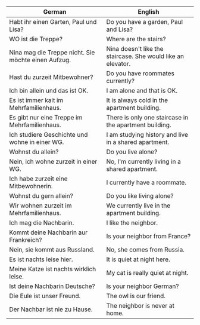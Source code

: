 | German | English |
|--------|---------|
| Habt ihr einen Garten, Paul und Lisa? | Do you have a garden, Paul and Lisa? |
| WO ist die Treppe? | Where are the stairs? |
| Nina mag die Treppe nicht. Sie möchte einen Aufzug. | Nina doesn't like the staircase. She would like an elevator. |
| Hast du zurzeit Mitbewohner? | Do you have roommates currently? |
| Ich bin allein und das ist OK. | I am alone and that is OK. |
| Es ist immer kalt im Mehrfamilienhaus. | It is always cold in the apartment building. |
| Es gibt nur eine Treppe im Mehrfamilienhaus. | There is only one staircase in the apartment building. |
| Ich studiere Geschichte und wohne in einer WG. | I am studying history and live in a shared apartment. |
| Wohnst du allein? | Do you live alone? |
| Nein, ich wohne zurzeit in einer WG. | No, I'm currently living in a shared apartment. |
| Ich habe zurzeit eine Mitbewohnerin. | I currently have a roommate. |
| Wohnst du gern allein? | Do you like living alone? |
| Wir wohnen zurzeit im Mehrfamilienhaus. | We currently live in the apartment building. |
| Ich mag die Nachbarin. | I like the neighbor. |
| Kommt deine Nachbarin aur Frankreich? | Is your neighbor from France? |
| Nein, sie kommt aus Russland. | No, she comes from Russia. |
| Es ist nachts leise hier. | It is quiet at night here. |
| Meine Katze ist nachts wirklich leise. | My cat is really quiet at night. |
| Ist deine Nachbarin Deutsche? | Is your neighbor German? |
| Die Eule ist unser Freund. | The owl is our friend. |
| Der Nachbar ist nie zu Hause. | The neighbor is never at home. |
